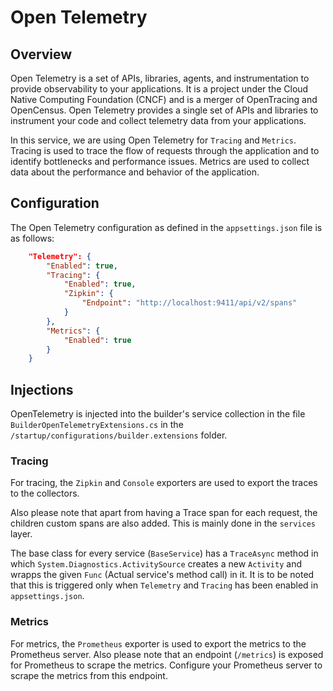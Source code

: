 # Open Telemetry

## Overview

Open Telemetry is a set of APIs, libraries, agents, and instrumentation to provide observability to your applications. It is a project under the Cloud Native Computing Foundation (CNCF) and is a merger of OpenTracing and OpenCensus. Open Telemetry provides a single set of APIs and libraries to instrument your code and collect telemetry data from your applications.

In this service, we are using Open Telemetry for `Tracing` and `Metrics`.
Tracing is used to trace the flow of requests through the application and to identify bottlenecks and performance issues.
Metrics are used to collect data about the performance and behavior of the application.

## Configuration

The Open Telemetry configuration as defined in the `appsettings.json` file is as follows:

```json
    "Telemetry": {
        "Enabled": true,
        "Tracing": {
            "Enabled": true,
            "Zipkin": {
                "Endpoint": "http://localhost:9411/api/v2/spans"
            }
        },
        "Metrics": {
            "Enabled": true
        }
    }
```

## Injections

OpenTelemetry is injected into the builder's service collection in the file `BuilderOpenTelemetryExtensions.cs` in the `/startup/configurations/builder.extensions` folder.

### Tracing

For tracing, the `Zipkin` and `Console` exporters are used to export the traces to the collectors.

Also please note that apart from having a Trace span for each request, the children custom spans are also added. This is mainly done in the `services` layer.

The base class for every service (`BaseService`) has a `TraceAsync` method in which `System.Diagnostics.ActivitySource` creates a new `Activity` and wrapps the given `Func` (Actual service's method call) in it.
It is to be noted that this is triggered only when `Telemetry` and `Tracing` has been enabled in `appsettings.json`.

### Metrics

For metrics, the `Prometheus` exporter is used to export the metrics to the Prometheus server. Also please note that an endpoint (`/metrics`) is exposed for Prometheus to scrape the metrics. Configure your Prometheus server to scrape the metrics from this endpoint.
